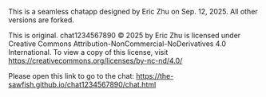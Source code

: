 This is a seamless chatapp designed by Eric Zhu on Sep. 12, 2025. All other versions are forked. 

This is original. 
chat1234567890  © 2025 by Eric Zhu is licensed under Creative Commons Attribution-NonCommercial-NoDerivatives 4.0 International. To view a copy of this license, visit https://creativecommons.org/licenses/by-nc-nd/4.0/

Please open this link to go to the chat: https://the-sawfish.github.io/chat1234567890/chat.html


